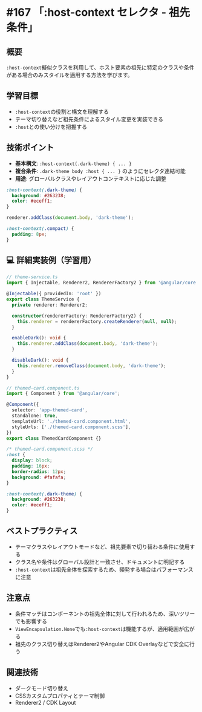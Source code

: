 # #167 「:host-context セレクタ - 祖先条件」

## 概要
`:host-context`擬似クラスを利用して、ホスト要素の祖先に特定のクラスや条件がある場合のみスタイルを適用する方法を学びます。

## 学習目標
- `:host-context`の役割と構文を理解する
- テーマ切り替えなど祖先条件によるスタイル変更を実装できる
- `:host`との使い分けを把握する

## 技術ポイント
- **基本構文**: `:host-context(.dark-theme) { ... }`
- **複合条件**: `.dark-theme body :host { ... }` のようにセレクタ連結可能
- **用途**: グローバルクラスやレイアウトコンテキストに応じた調整

```scss
:host-context(.dark-theme) {
  background: #263238;
  color: #eceff1;
}
```

```typescript
renderer.addClass(document.body, 'dark-theme');
```

```scss
:host-context(.compact) {
  padding: 8px;
}
```

## 💻 詳細実装例（学習用）
```typescript
// theme-service.ts
import { Injectable, Renderer2, RendererFactory2 } from '@angular/core';

@Injectable({ providedIn: 'root' })
export class ThemeService {
  private renderer: Renderer2;

  constructor(rendererFactory: RendererFactory2) {
    this.renderer = rendererFactory.createRenderer(null, null);
  }

  enableDark(): void {
    this.renderer.addClass(document.body, 'dark-theme');
  }

  disableDark(): void {
    this.renderer.removeClass(document.body, 'dark-theme');
  }
}
```

```typescript
// themed-card.component.ts
import { Component } from '@angular/core';

@Component({
  selector: 'app-themed-card',
  standalone: true,
  templateUrl: './themed-card.component.html',
  styleUrls: ['./themed-card.component.scss'],
})
export class ThemedCardComponent {}
```

```scss
/* themed-card.component.scss */
:host {
  display: block;
  padding: 16px;
  border-radius: 12px;
  background: #fafafa;
}

:host-context(.dark-theme) {
  background: #263238;
  color: #eceff1;
}
```

## ベストプラクティス
- テーマクラスやレイアウトモードなど、祖先要素で切り替わる条件に使用する
- クラス名や条件はグローバル設計と一致させ、ドキュメントに明記する
- `:host-context`は祖先全体を探索するため、頻発する場合はパフォーマンスに注意

## 注意点
- 条件マッチはコンポーネントの祖先全体に対して行われるため、深いツリーでも影響する
- `ViewEncapsulation.None`でも`:host-context`は機能するが、適用範囲が広がる
- 祖先のクラス切り替えはRenderer2やAngular CDK Overlayなどで安全に行う

## 関連技術
- ダークモード切り替え
- CSSカスタムプロパティとテーマ制御
- Renderer2 / CDK Layout
